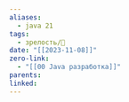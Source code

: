 ```yaml
---
aliases:
  - java 21
tags:
  - зрелость/🌱
date: "[[2023-11-08]]"
zero-link:
  - "[[00 Java разработка]]"
parents: 
linked:
---
```

